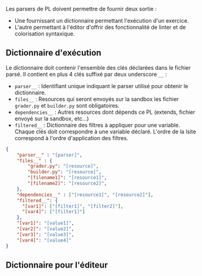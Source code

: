 Les parsers de PL doivent permettre de fournir deux sortie :

* Une fournissant un dictionnaire permettant l'exécution d'un exercice.
* L'autre permettant à l'éditor d'offrir des fonctionnalité de linter et de colorisation syntaxique.

## Dictionnaire d'exécution

Le dictionnaire doit contenir l'ensemble des clés déclarées dans le fichier parsé. Il contient en plus
4 clés suffixé par deux underscore `__` :

* `parser__` : Identifiant unique indiquant le parser utilisé pour obtenir le dictionnaire.
* `files__` : Resources qui seront envoyés sur la sandbox les fichier `grader.py` et `builder.py`
sont obligatoires.
* `dependencies__` : Autres resources dont dépends ce PL (extends, fichier envoyé sur la sandbox, etc...)
* `filtered__` : Dictionnaire des filtres à appliquer pour une variable. Chaque clés doit correspondre à une
variable déclaré. L'ordre de la lsite correspond à l'ordre d'application des filtres.


```json
{
    "parser__" : "[parser]",
    "files__" : {
        "grader.py": "[resource]",
        "builder.py": "[resource]",
        "[filename1]": "[resource1]",
        "[filename2]": "[resource2]",
    },
    "dependencies__" : ["[resource1]", "[resource2]"],
    "filtered__": {
      "[var1]": ["[filter1]", "[filter2]"],
      "[var4]": ["[filter1]"]
    },
    "[var1]": "[value1]",
    "[var2]": "[value2]",
    "[var3]": "[value3]",
    "[var4]": "[value4]"
}
```

## Dictionnaire pour l'éditeur
